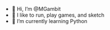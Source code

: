 - 👋 Hi, I’m @MGambit
- 👀 I like to run, play games, and sketch
- 🌱 I’m currently learning Python 


<!---
MGambit/MGambit is a ✨ special ✨ repository because its `README.md` (this file) appears on your GitHub profile.
You can click the Preview link to take a look at your changes.
--->
